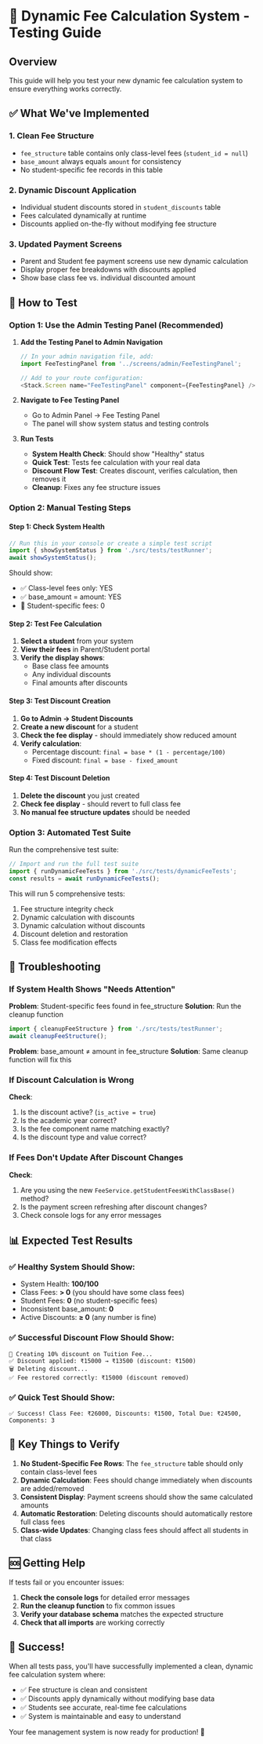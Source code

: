 # 🧪 Dynamic Fee Calculation System - Testing Guide

## Overview
This guide will help you test your new dynamic fee calculation system to ensure everything works correctly.

## ✅ What We've Implemented

### 1. **Clean Fee Structure** 
- `fee_structure` table contains only class-level fees (`student_id = null`)
- `base_amount` always equals `amount` for consistency
- No student-specific fee records in this table

### 2. **Dynamic Discount Application**
- Individual student discounts stored in `student_discounts` table
- Fees calculated dynamically at runtime
- Discounts applied on-the-fly without modifying fee structure

### 3. **Updated Payment Screens**
- Parent and Student fee payment screens use new dynamic calculation
- Display proper fee breakdowns with discounts applied
- Show base class fee vs. individual discounted amount

## 🚀 How to Test

### Option 1: Use the Admin Testing Panel (Recommended)

1. **Add the Testing Panel to Admin Navigation**
   ```javascript
   // In your admin navigation file, add:
   import FeeTestingPanel from '../screens/admin/FeeTestingPanel';
   
   // Add to your route configuration:
   <Stack.Screen name="FeeTestingPanel" component={FeeTestingPanel} />
   ```

2. **Navigate to Fee Testing Panel**
   - Go to Admin Panel → Fee Testing Panel
   - The panel will show system status and testing controls

3. **Run Tests**
   - **System Health Check**: Should show "Healthy" status
   - **Quick Test**: Tests fee calculation with your real data
   - **Discount Flow Test**: Creates discount, verifies calculation, then removes it
   - **Cleanup**: Fixes any fee structure issues

### Option 2: Manual Testing Steps

#### Step 1: Check System Health
```javascript
// Run this in your console or create a simple test script
import { showSystemStatus } from './src/tests/testRunner';
await showSystemStatus();
```

Should show:
- ✅ Class-level fees only: YES
- ✅ base_amount = amount: YES
- 🚨 Student-specific fees: 0

#### Step 2: Test Fee Calculation
1. **Select a student** from your system
2. **View their fees** in Parent/Student portal
3. **Verify the display shows**:
   - Base class fee amounts
   - Any individual discounts
   - Final amounts after discounts

#### Step 3: Test Discount Creation
1. **Go to Admin → Student Discounts**
2. **Create a new discount** for a student
3. **Check the fee display** - should immediately show reduced amount
4. **Verify calculation**: 
   - Percentage discount: `final = base * (1 - percentage/100)`
   - Fixed discount: `final = base - fixed_amount`

#### Step 4: Test Discount Deletion
1. **Delete the discount** you just created
2. **Check fee display** - should revert to full class fee
3. **No manual fee structure updates** should be needed

### Option 3: Automated Test Suite

Run the comprehensive test suite:

```javascript
// Import and run the full test suite
import { runDynamicFeeTests } from './src/tests/dynamicFeeTests';
const results = await runDynamicFeeTests();
```

This will run 5 comprehensive tests:
1. Fee structure integrity check
2. Dynamic calculation with discounts
3. Dynamic calculation without discounts  
4. Discount deletion and restoration
5. Class fee modification effects

## 🔧 Troubleshooting

### If System Health Shows "Needs Attention"

**Problem**: Student-specific fees found in fee_structure
**Solution**: Run the cleanup function
```javascript
import { cleanupFeeStructure } from './src/tests/testRunner';
await cleanupFeeStructure();
```

**Problem**: base_amount ≠ amount in fee_structure
**Solution**: Same cleanup function will fix this

### If Discount Calculation is Wrong

**Check**: 
1. Is the discount active? (`is_active = true`)
2. Is the academic year correct? 
3. Is the fee component name matching exactly?
4. Is the discount type and value correct?

### If Fees Don't Update After Discount Changes

**Check**:
1. Are you using the new `FeeService.getStudentFeesWithClassBase()` method?
2. Is the payment screen refreshing after discount changes?
3. Check console logs for any error messages

## 📊 Expected Test Results

### ✅ Healthy System Should Show:
- System Health: **100/100**
- Class Fees: **> 0** (you should have some class fees)
- Student Fees: **0** (no student-specific fees)
- Inconsistent base_amount: **0**
- Active Discounts: **≥ 0** (any number is fine)

### ✅ Successful Discount Flow Should Show:
```
🎁 Creating 10% discount on Tuition Fee...
✅ Discount applied: ₹15000 → ₹13500 (discount: ₹1500)
🗑️ Deleting discount...
✅ Fee restored correctly: ₹15000 (discount removed)
```

### ✅ Quick Test Should Show:
```
✅ Success! Class Fee: ₹26000, Discounts: ₹1500, Total Due: ₹24500, Components: 3
```

## 🎯 Key Things to Verify

1. **No Student-Specific Fee Rows**: The `fee_structure` table should only contain class-level fees
2. **Dynamic Calculation**: Fees should change immediately when discounts are added/removed
3. **Consistent Display**: Payment screens should show the same calculated amounts
4. **Automatic Restoration**: Deleting discounts should automatically restore full class fees
5. **Class-wide Updates**: Changing class fees should affect all students in that class

## 🆘 Getting Help

If tests fail or you encounter issues:

1. **Check the console logs** for detailed error messages
2. **Run the cleanup function** to fix common issues
3. **Verify your database schema** matches the expected structure
4. **Check that all imports** are working correctly

## 🎉 Success!

When all tests pass, you'll have successfully implemented a clean, dynamic fee calculation system where:

- ✅ Fee structure is clean and consistent
- ✅ Discounts apply dynamically without modifying base data
- ✅ Students see accurate, real-time fee calculations
- ✅ System is maintainable and easy to understand

Your fee management system is now ready for production! 🚀
